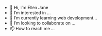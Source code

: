 - 👋 Hi, I’m Ellen Jane
- 👀 I’m interested in ...  
- 🌱 I’m currently learning web development...
- 💞️ I’m looking to collaborate on ...
- 📫 How to reach me ...

<!---
ellenjane001/ellenjane001 is a ✨ special ✨ repository because its `README.md` (this file) appears on your GitHub profile.
You can click the Preview link to take a look at your changes.
--->
